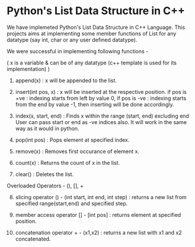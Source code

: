 # Python's List Data Structure in C++

We have implemeted Python's List Data Structure in C++ Language.
This projects aims at implementing some member functions of List for any datatype (say int, char or any user defined datatype).


We were successful in implementing following functions - 

  ( x is a variable & can be of any datatype (c++ template is used for its implementation) )
  
  1) append(x)            :  x will be appended to the list. 
  
  2) insert(int pos, x)   :  x will be inserted at the respective position.
                             if pos is +ve : indexing starts from left by value 0,
                             if pos is -ve : indexing starts from the end by value -1, then
                             inserting will be done accordingly.
                       
  3) index(x, start, end) :  Finds x within the range (start, end) excluding end
                             User can pass start or end as -ve indices also.
                             It will work in the same way as it would in python.
                                 
  4) pop(int pos)         : Pops element at specified index.
  
  5) remove(x)            : Removes first occurance of element x.

  6) count(x)             : Returns the count of x in the list.
  
  7) clear()              : Deletes the list.  
  
  
Overloaded Operators - (), [], +

  8) slicing operator       () - (int start, int end, int step) : returns a new list from specified range(start,end) and specified step.
 
  9) member access operator [] - [int pos] : returns element at specified position.
 
 10) concatenation operator  + - (x1,x2) : returns a new list with x1 and x2 concatenated.
